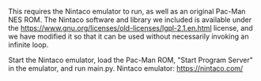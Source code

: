 This requires the Nintaco emulator to run, as well as an original Pac-Man NES ROM.
The Nintaco software and library we included is available under the
https://www.gnu.org/licenses/old-licenses/lgpl-2.1.en.html license, and we have
modified it so that it can be used without necessarily invoking an infinite loop.

Start the Nintaco emulator, load the Pac-Man ROM, "Start Program Server" in the emulator, and run main.py.
Nintaco emulator: https://nintaco.com/
